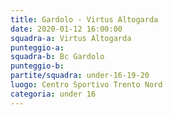 ```yaml
---
title: Gardolo - Virtus Altogarda
date: 2020-01-12 16:00:00
squadra-a: Virtus Altogarda
punteggio-a: 
squadra-b: Bc Gardolo
punteggio-b: 
partite/squadra: under-16-19-20
luogo: Centro Sportivo Trento Nord
categoria: under 16
---
```

